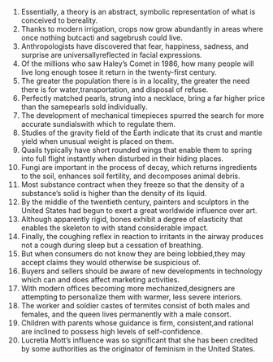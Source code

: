 1. Essentially, a theory is an abstract, symbolic representation of what is conceived to bereality.
2. Thanks to modern irrigation, crops now grow abundantly in areas where once nothing butcacti and sagebrush could live.
3. Anthropologists have discovered that fear, happiness, sadness, and surprise are universallyreflected in facial expressions.
4. Of the millions who saw Haley’s Comet in 1986, how many people will live long enough tosee it return in the twenty-first century.
5. The greater the population there is in a locality, the greater the need there is for water,transportation, and disposal of refuse.
6. Perfectly matched pearls, strung into a necklace, bring a far higher price than the samepearls sold individually.
7. The development of mechanical timepieces spurred the search for more accurate sundialswith which to regulate them.
8. Studies of the gravity field of the Earth indicate that its crust and mantle yield when unusual weight is placed on them.
9. Quails typically have short rounded wings that enable them to spring into full flight instantly when disturbed in their hiding places.
10. Fungi are important in the process of decay, which returns ingredients to the soil, enhances soil fertility, and decomposes animal debris.
11. Most substance contract when they freeze so that the density of a substance’s solid is higher than the density of its liquid.
12. By the middle of the twentieth century, painters and sculptors in the United States had begun to exert a great worldwide influence over art.
13. Although apparently rigid, bones exhibit a degree of elasticity that enables the skeleton to with stand considerable impact.
14. Finally, the coughing reflex in reaction to irritants in the airway produces not a cough during sleep but a cessation of breathing.
15. But when consumers do not know they are being lobbied,they may accept claims they would otherwise be suspicious of.
16. Buyers and sellers should be aware of new developments in technology which can and does affect marketing activities.
17. With modern offices becoming more mechanized,designers are attempting to personalize them with warmer, less severe interiors.
18. The worker and soldier castes of termites consist of both males and females, and the queen lives permanently with a male consort.
19. Children with parents whose guidance is firm, consistent,and rational are inclined to possess high levels of self-confidence.
20. Lucretia Mott’s influence was so significant that she has been credited by some authorities as the originator of feminism in the United States.